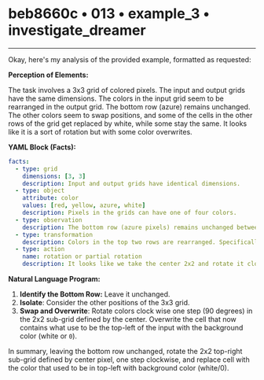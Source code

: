 # beb8660c • 013 • example_3 • investigate_dreamer

---
Okay, here's my analysis of the provided example, formatted as requested:

**Perception of Elements:**

The task involves a 3x3 grid of colored pixels. The input and output grids have the same dimensions. The colors in the input grid seem to be rearranged in the output grid. The bottom row (azure) remains unchanged. The other colors seem to swap positions, and some of the cells in the other rows of the grid get replaced by white, while some stay the same. It looks like it is a sort of rotation but with some color overwrites.

**YAML Block (Facts):**



```yaml
facts:
  - type: grid
    dimensions: [3, 3]
    description: Input and output grids have identical dimensions.
  - type: object
    attribute: color
    values: [red, yellow, azure, white]
    description: Pixels in the grids can have one of four colors.
  - type: observation
    description: The bottom row (azure pixels) remains unchanged between input and output.
  - type: transformation
    description: Colors in the top two rows are rearranged. Specifically yellow and red switch, with some being replaced with white.
  - type: action
    name: rotation or partial rotation
    description: It looks like we take the center 2x2 and rotate it clockwise, then overwrite top left corner with background.

```



**Natural Language Program:**

1.  **Identify the Bottom Row:** Leave it unchanged.
2.  **Isolate**: Consider the other positions of the 3x3 grid.
3. **Swap and Overwrite**: Rotate colors clock wise one step (90 degrees) in the 2x2 sub-grid defined by the center. Overwrite the cell that now contains what use to be the top-left of the input with the background color (white or `0`).

In summary, leaving the bottom row unchanged, rotate the 2x2 top-right sub-grid defined by center pixel, one step clockwise, and replace cell with the color that used to be in top-left with background color (white/0).

